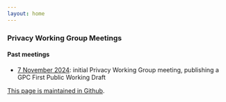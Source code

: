 ```yaml
---
layout: home
---
```


### Privacy Working Group Meetings

#### Past meetings

* [7 November 2024](minutes/privacywg-20241107.md): initial Privacy Working Group meeting, publishing a GPC First Public Working Draft
 
 [This page is maintained in Github](https://github.com/w3c/privacywg/blob/main/meetings.md).
